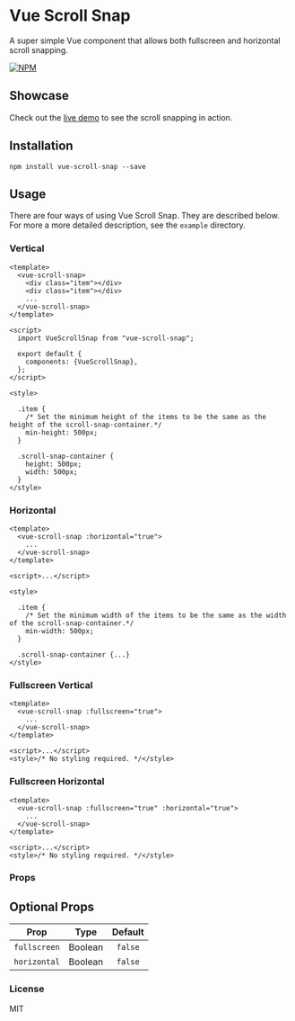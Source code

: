 # Vue Scroll Snap

A super simple Vue component that allows both fullscreen and horizontal scroll snapping.

[![NPM](https://nodei.co/npm/vue-scroll-snap.png?downloads=true&downloadRank=true&stars=true)](https://nodei.co/npm/vue-scroll-snap/)

## Showcase

Check out the [live demo](https://angelomelonas.github.io/vue-scroll-snap/) to see the scroll snapping in action. 

## Installation

`npm install vue-scroll-snap --save`

## Usage

There are four ways of using Vue Scroll Snap. They are described below. For more a more detailed description, see the `example` directory.

### Vertical 

```vue
<template>
  <vue-scroll-snap>
    <div class="item"></div>
    <div class="item"></div>
    ...
  </vue-scroll-snap>
</template>

<script>
  import VueScrollSnap from "vue-scroll-snap";

  export default {
    components: {VueScrollSnap},
  };
</script>

<style>

  .item {
    /* Set the minimum height of the items to be the same as the height of the scroll-snap-container.*/
    min-height: 500px;
  }

  .scroll-snap-container {
    height: 500px;
    width: 500px;
  }
</style>
```

### Horizontal 

```vue
<template>
  <vue-scroll-snap :horizontal="true">
    ...
  </vue-scroll-snap>    
</template>

<script>...</script>

<style>

  .item {
    /* Set the minimum width of the items to be the same as the width of the scroll-snap-container.*/
    min-width: 500px;
  }

  .scroll-snap-container {...}
</style>
```

### Fullscreen Vertical

```vue
<template>
  <vue-scroll-snap :fullscreen="true">
    ...
  </vue-scroll-snap>
</template>

<script>...</script>
<style>/* No styling required. */</style>
```

### Fullscreen Horizontal
```vue
<template>
  <vue-scroll-snap :fullscreen="true" :horizontal="true">
    ...
  </vue-scroll-snap>
</template>

<script>...</script>
<style>/* No styling required. */</style>
```

### Props

## Optional Props
| Prop          | Type          | Default       |
| ------------- |:-------------:|:-------------:|
| `fullscreen`    | Boolean       | `false`         |
| `horizontal`    | Boolean       | `false`         |

### License
MIT

